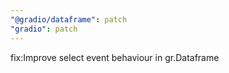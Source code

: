 ```yaml
---
"@gradio/dataframe": patch
"gradio": patch
---
```


fix:Improve select event behaviour in gr.Dataframe

